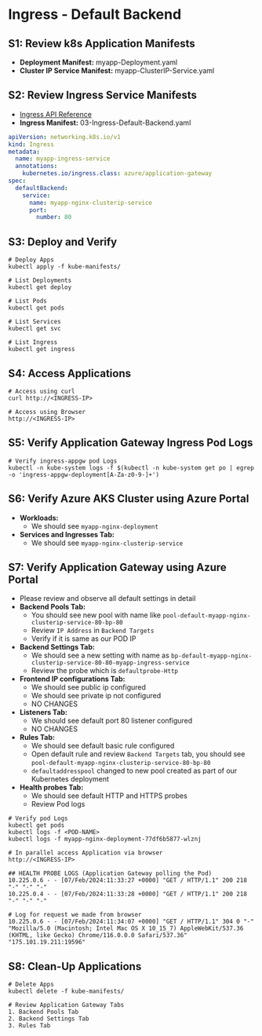# Ingress - Default Backend

## S1: Review k8s Application Manifests
- **Deployment Manifest:** myapp-Deployment.yaml
- **Cluster IP Service Manifest:** myapp-ClusterIP-Service.yaml

## S2: Review Ingress Service Manifests
- [Ingress API Reference](https://kubernetes.io/docs/reference/generated/kubernetes-api/v1.27/)
- **Ingress Manifest:** 03-Ingress-Default-Backend.yaml
```yaml
apiVersion: networking.k8s.io/v1
kind: Ingress
metadata:
  name: myapp-ingress-service
  annotations:
    kubernetes.io/ingress.class: azure/application-gateway  
spec:
  defaultBackend:
    service:
      name: myapp-nginx-clusterip-service
      port: 
        number: 80
```

## S3: Deploy and Verify
```t
# Deploy Apps
kubectl apply -f kube-manifests/

# List Deployments
kubectl get deploy

# List Pods
kubectl get pods

# List Services
kubectl get svc

# List Ingress
kubectl get ingress
```

## S4: Access Applications
```t
# Access using curl
curl http://<INGRESS-IP>

# Access using Browser
http://<INGRESS-IP>
```

## S5: Verify Application Gateway Ingress Pod Logs
```t
# Verify ingress-appgw pod Logs 
kubectl -n kube-system logs -f $(kubectl -n kube-system get po | egrep -o 'ingress-appgw-deployment[A-Za-z0-9-]+')
```

## S6: Verify Azure AKS Cluster using Azure Portal
- **Workloads:**
  - We should see `myapp-nginx-deployment`
- **Services and Ingresses Tab:**
  - We should see `myapp-nginx-clusterip-service`

## S7: Verify Application Gateway using Azure Portal
- Please review and observe all default settings in detail
- **Backend Pools Tab:** 
  - You should see new pool with name like `pool-default-myapp-nginx-clusterip-service-80-bp-80`
  - Review `IP Address` in `Backend Targets`
  - Verify if it is same as our POD IP
- **Backend Settings Tab:**   
  - We should see a new setting with name as `bp-default-myapp-nginx-clusterip-service-80-80-myapp-ingress-service`
  - Review the probe which is `defaultprobe-Http`
- **Frontend IP configurations Tab:**  
  - We should see public ip configured
  - We should see private ip not configured
  - NO CHANGES
- **Listeners Tab:** 
  - We should see default port 80 listener configured
  - NO CHANGES
- **Rules Tab:** 
  - We should see default basic rule configured
  - Open default rule and review `Backend Targets` tab, you should see `pool-default-myapp-nginx-clusterip-service-80-bp-80`
  - `defaultaddresspool` changed to new pool created as part of our Kubernetes deployment
- **Health probes Tab:**       
  - We should see default HTTP and HTTPS probes
  - Review Pod logs
```t
# Verify pod Logs 
kubectl get pods 
kubectl logs -f <POD-NAME>
kubectl logs -f myapp-nginx-deployment-77df6b5877-wlznj  

# In parallel access Application via browser
http://<INGRESS-IP>

## HEALTH PROBE LOGS (Application Gateway polling the Pod)
10.225.0.6 - - [07/Feb/2024:11:33:27 +0000] "GET / HTTP/1.1" 200 218 "-" "-" "-"
10.225.0.4 - - [07/Feb/2024:11:33:28 +0000] "GET / HTTP/1.1" 200 218 "-" "-" "-"

# Log for request we made from browser
10.225.0.6 - - [07/Feb/2024:11:34:07 +0000] "GET / HTTP/1.1" 304 0 "-" "Mozilla/5.0 (Macintosh; Intel Mac OS X 10_15_7) AppleWebKit/537.36 (KHTML, like Gecko) Chrome/116.0.0.0 Safari/537.36" "175.101.19.211:19596"
```  

## S8: Clean-Up Applications
```t
# Delete Apps
kubectl delete -f kube-manifests/

# Review Application Gateway Tabs
1. Backend Pools Tab 
2. Backend Settings Tab
3. Rules Tab
```
